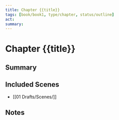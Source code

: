 ```yaml
---
title: Chapter {{title}}
tags: [book/book1, type/chapter, status/outline]
act: 
summary: 
---
```


# Chapter {{title}}

## Summary

## Included Scenes
- [[01 Drafts/Scenes/]]

## Notes
